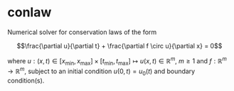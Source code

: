 # conlaw

Numerical solver for conservation laws of the form 

$$\frac{\partial u}{\partial t} + \frac{\partial f \circ u}{\partial x} = 0$$

where $u:(x,t)\in[x_\min,x_\max]\times[t_\min,t_\max] \mapsto u(x,t)\in\mathbb{R}^m$,
$m \geq 1$ and $f:\mathbb{R}^m\to\mathbb{R}^m$, subject to an initial condition
$u(0,t)=u_0(t)$ and boundary condition(s).